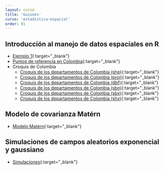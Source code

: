 ```yaml
---
layout: curso
title: 'Guiones'
curso: 'estadistica-espacial'
order: 01
---
```


## Introducción al manejo de datos espaciales en R

 - [Ejemplo 1](/estadistica-espacial/guiones/intro_espacial.html){:target="_blank"}
 - [Puntos de referencia en Colombia](./guiones/ciudades_de_colombia.xlsx){:target="_blank"}
 - Croquis de Colombia
   * [Croquis de los departamentos de Colombia (shp)](./guiones/COL_adm1.shp){:target="_blank"}
   * [Croquis de los departamentos de Colombia (proj)](./guiones/COL_adm1.prj){:target="_blank"}
   * [Croquis de los departamentos de Colombia (dbf)](./guiones/COL_adm1.dbf){:target="_blank"}
   * [Croquis de los departamentos de Colombia (sbn)](./guiones/COL_adm1.sbn){:target="_blank"}
   * [Croquis de los departamentos de Colombia (sbx)](./guiones/COL_adm1.sbx){:target="_blank"}
   * [Croquis de los departamentos de Colombia (shx)](./guiones/COL_adm1.shx){:target="_blank"}

## Modelo de covarianza Matérn

 - [Modelo Matérn](./guiones/modeloMatérn.html){:target="_blank"}
 
## Simulaciones de campos aleatorios exponencial y gaussiano

 - [Simulaciones](./guiones/simulaciones_exp_gauss.html){:target="_blank"}
